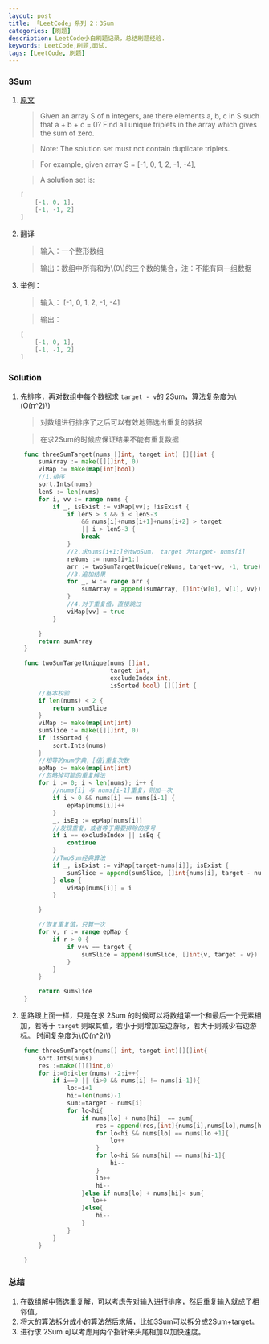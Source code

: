 ```yaml
---
layout: post
title: 「LeetCode」系列 2：3Sum 
categories: [刷题]
description: LeetCode小白刷题记录，总结刷题经验.
keywords: LeetCode,刷题,面试.
tags: [LeetCode, 刷题]
---
```

### 3Sum

1. [原文][href1]

    > Given an array S of n integers, are there elements a, b, c in S such that a + b + c = 0? Find all unique triplets in the array which gives the sum of zero.

    > Note: The solution set must not contain duplicate triplets.

    > For example, given array S = [-1, 0, 1, 2, -1, -4],

    > A solution set is:

    ```c
    [
        [-1, 0, 1],
        [-1, -1, 2]
    ]
    ```

1. 翻译
    > 输入：一个整形数组

    > 输出：数组中所有和为\\(0\\)的三个数的集合，注：不能有同一组数据

1. 举例：
    > 输入： [-1, 0, 1, 2, -1, -4]
    
    > 输出：

    ```c
    [
        [-1, 0, 1],
        [-1, -1, 2]
    ]
    ```   

### Solution
1. 先排序，再对数组中每个数据求 ```target - v```的 2Sum，算法复杂度为\\(O(n^2)\\)


    > 对数组进行排序了之后可以有效地筛选出重复的数据

    > 在求2Sum的时候应保证结果不能有重复数据

   ```go
    func threeSumTarget(nums []int, target int) [][]int {
        sumArray := make([][]int, 0)
        viMap := make(map[int]bool)
        //1.排序
        sort.Ints(nums)
        lenS := len(nums)
        for i, vv := range nums {
            if _, isExist := viMap[vv]; !isExist {
                if lenS > 3 && i < lenS-3 
                    && nums[i]+nums[i+1]+nums[i+2] > target 
                    || i > lenS-3 {
                    break
                }
                //2.求nums[i+1:]的twoSum， target 为target- nums[i]
                reNums := nums[i+1:]
                arr := twoSumTargetUnique(reNums, target-vv, -1, true)
                //3.追加结果
                for _, w := range arr {
                    sumArray = append(sumArray, []int{w[0], w[1], vv})
                }
                //4.对于重复值，直接跳过
                viMap[vv] = true
            }

        }
        return sumArray
    } 

    func twoSumTargetUnique(nums []int, 
                            target int,
                            excludeIndex int,
                            isSorted bool) [][]int {
        //基本校验
        if len(nums) < 2 {
            return sumSlice
        }
        viMap := make(map[int]int)
        sumSlice := make([][]int, 0)
        if !isSorted {
            sort.Ints(nums)
        }
        //相等的num字典，[值]重复次数
        epMap := make(map[int]int)
        //忽略掉可能的重复解法
        for i := 0; i < len(nums); i++ {
            //nums[i] 与 nums[i-1]重复，则加一次
            if i > 0 && nums[i] == nums[i-1] {
                epMap[nums[i]]++
            }
            _, isEq := epMap[nums[i]]
            //发现重复，或者等于需要排除的序号
            if i == excludeIndex || isEq {
                continue
            }
            //TwoSum经典算法
            if _, isExist := viMap[target-nums[i]]; isExist {
                sumSlice = append(sumSlice, []int{nums[i], target - nums[i]})
            } else {
                viMap[nums[i]] = i
            }

        }

        //恢复重复值，只算一次
        for v, r := range epMap {
            if r > 0 {
                if v+v == target {
                    sumSlice = append(sumSlice, []int{v, target - v})
                }
            }
        }

        return sumSlice
    }
    ```


1. 思路跟上面一样，只是在求 2Sum 的时候可以将数组第一个和最后一个元素相加，若等于 ```target``` 则取其值，若小于则增加左边游标，若大于则减少右边游标。
时间复杂度为\\(O(n^2)\\)

   ```go
    func threeSumTarget(nums[] int, target int)[][]int{
        sort.Ints(nums)
        res :=make([][]int,0)
        for i:=0;i<len(nums) -2;i++{
            if i==0 || (i>0 && nums[i] != nums[i-1]){
                lo:=i+1
                hi:=len(nums)-1
                sum:=target - nums[i]
                for lo<hi{
                    if nums[lo] + nums[hi]  == sum{
                        res = append(res,[int]{nums[i],nums[lo],nums[hi]})
                        for lo<hi && nums[lo] == nums[lo +1]{
                            lo++
                        }
                        for lo<hi && nums[hi] == nums[hi-1]{
                            hi--
                        }
                        lo++
                        hi--
                    }else if nums[lo] + nums[hi]< sum{
                       lo++ 
                    }else{
                        hi--
                    }
                }
            }
        }

    }
   ```

### 总结

   1. 在数组解中筛选重复解，可以考虑先对输入进行排序，然后重复输入就成了相邻值。
   1. 将大的算法拆分成小的算法然后求解，比如3Sum可以拆分成2Sum+target。
   1. 进行求 2Sum 可以考虑用两个指针来头尾相加以加快速度。

[href1]:https://leetcode.com/problems/3sum/description/